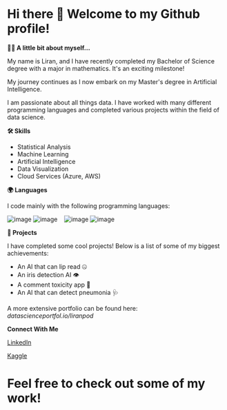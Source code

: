 # Hi there 👋 Welcome to my Github profile!

**🧍‍♂️ A little bit about myself...** 

My name is Liran, and I have recently completed my Bachelor of Science degree with a major in mathematics. It's an exciting milestone!

My journey continues as I now embark on my Master's degree in Artificial Intelligence.

I am passionate about all things data. I have worked with many different programming languages and completed various projects within the field of data science.

**🛠️ Skills**

* Statistical Analysis
* Machine Learning
* Artificial Intelligence
* Data Visualization
* Cloud Services (Azure, AWS)

**🌍 Languages**

I code mainly with the following programming languages:

![image](https://github.com/user-attachments/assets/29f79484-d520-4af6-9eef-379b842ca613)
![image](https://github.com/user-attachments/assets/e4151572-86bc-4411-882b-65992d89b730) &nbsp;&nbsp;
![image](https://github.com/user-attachments/assets/d5f70e4b-667c-4b57-acec-eb98a3bfd655)
![image](https://github.com/user-attachments/assets/053a5e76-fede-469a-8776-ab49ed35be22)

**🚀 Projects**

I have completed some cool projects! Below is a list of some of my biggest achievements:
* An AI that can lip read 🤐
* An iris detection AI 👁️
* A comment toxicity app 🤬
* An AI that can detect pneumonia 🩺

A more extensive portfolio can be found here:
_datascienceportfol.io/liranpod_

**Connect With Me**

[LinkedIn](https://www.linkedin.com/in/liran-podolsky/)

[Kaggle](https://www.kaggle.com/liranpodol)

# Feel free to check out some of my work!
